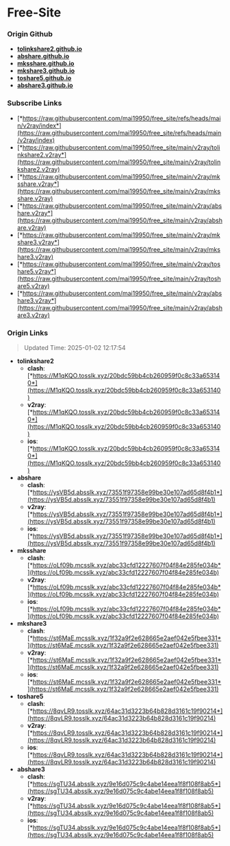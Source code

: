 # Free-Site

### Origin Github

- [**tolinkshare2.github.io**](https://github.com/tolinkshare2/tolinkshare2.github.io)
- [**abshare.github.io**](https://github.com/abshare/abshare.github.io)
- [**mksshare.github.io**](https://github.com/mksshare/mksshare.github.io)
- [**mkshare3.github.io**](https://github.com/mkshare3/mkshare3.github.io)
- [**toshare5.github.io**](https://github.com/toshare5/toshare5.github.io)
- [**abshare3.github.io**](https://github.com/abshare3/abshare3.github.io)

### Subscribe Links

- [*https://raw.githubusercontent.com/mai19950/free_site/refs/heads/main/v2ray/index*](https://raw.githubusercontent.com/mai19950/free_site/refs/heads/main/v2ray/index)
- [*https://raw.githubusercontent.com/mai19950/free_site/main/v2ray/tolinkshare2.v2ray*](https://raw.githubusercontent.com/mai19950/free_site/main/v2ray/tolinkshare2.v2ray)
- [*https://raw.githubusercontent.com/mai19950/free_site/main/v2ray/mksshare.v2ray*](https://raw.githubusercontent.com/mai19950/free_site/main/v2ray/mksshare.v2ray)
- [*https://raw.githubusercontent.com/mai19950/free_site/main/v2ray/abshare.v2ray*](https://raw.githubusercontent.com/mai19950/free_site/main/v2ray/abshare.v2ray)
- [*https://raw.githubusercontent.com/mai19950/free_site/main/v2ray/mkshare3.v2ray*](https://raw.githubusercontent.com/mai19950/free_site/main/v2ray/mkshare3.v2ray)
- [*https://raw.githubusercontent.com/mai19950/free_site/main/v2ray/toshare5.v2ray*](https://raw.githubusercontent.com/mai19950/free_site/main/v2ray/toshare5.v2ray)
- [*https://raw.githubusercontent.com/mai19950/free_site/main/v2ray/abshare3.v2ray*](https://raw.githubusercontent.com/mai19950/free_site/main/v2ray/abshare3.v2ray)

### Origin Links

> Updated Time: 2025-01-02 12:17:54

- **tolinkshare2**
  - **clash**: [*https://M1qKQO.tosslk.xyz/20bdc59bb4cb260959f0c8c33a653140*](https://M1qKQO.tosslk.xyz/20bdc59bb4cb260959f0c8c33a653140)
  - **v2ray**: [*https://M1qKQO.tosslk.xyz/20bdc59bb4cb260959f0c8c33a653140*](https://M1qKQO.tosslk.xyz/20bdc59bb4cb260959f0c8c33a653140)
  - **ios**: [*https://M1qKQO.tosslk.xyz/20bdc59bb4cb260959f0c8c33a653140*](https://M1qKQO.tosslk.xyz/20bdc59bb4cb260959f0c8c33a653140)
- **abshare**
  - **clash**: [*https://ysVB5d.absslk.xyz/73551f97358e99be30e107ad65d8f4b1*](https://ysVB5d.absslk.xyz/73551f97358e99be30e107ad65d8f4b1)
  - **v2ray**: [*https://ysVB5d.absslk.xyz/73551f97358e99be30e107ad65d8f4b1*](https://ysVB5d.absslk.xyz/73551f97358e99be30e107ad65d8f4b1)
  - **ios**: [*https://ysVB5d.absslk.xyz/73551f97358e99be30e107ad65d8f4b1*](https://ysVB5d.absslk.xyz/73551f97358e99be30e107ad65d8f4b1)
- **mksshare**
  - **clash**: [*https://oLf09b.mcsslk.xyz/abc33cfd12227607f04f84e285fe034b*](https://oLf09b.mcsslk.xyz/abc33cfd12227607f04f84e285fe034b)
  - **v2ray**: [*https://oLf09b.mcsslk.xyz/abc33cfd12227607f04f84e285fe034b*](https://oLf09b.mcsslk.xyz/abc33cfd12227607f04f84e285fe034b)
  - **ios**: [*https://oLf09b.mcsslk.xyz/abc33cfd12227607f04f84e285fe034b*](https://oLf09b.mcsslk.xyz/abc33cfd12227607f04f84e285fe034b)
- **mkshare3**
  - **clash**: [*https://st6MaE.mcsslk.xyz/1f32a9f2e628665e2aef042e5fbee331*](https://st6MaE.mcsslk.xyz/1f32a9f2e628665e2aef042e5fbee331)
  - **v2ray**: [*https://st6MaE.mcsslk.xyz/1f32a9f2e628665e2aef042e5fbee331*](https://st6MaE.mcsslk.xyz/1f32a9f2e628665e2aef042e5fbee331)
  - **ios**: [*https://st6MaE.mcsslk.xyz/1f32a9f2e628665e2aef042e5fbee331*](https://st6MaE.mcsslk.xyz/1f32a9f2e628665e2aef042e5fbee331)
- **toshare5**
  - **clash**: [*https://8qvLR9.tosslk.xyz/64ac31d3223b64b828d3161c19f90214*](https://8qvLR9.tosslk.xyz/64ac31d3223b64b828d3161c19f90214)
  - **v2ray**: [*https://8qvLR9.tosslk.xyz/64ac31d3223b64b828d3161c19f90214*](https://8qvLR9.tosslk.xyz/64ac31d3223b64b828d3161c19f90214)
  - **ios**: [*https://8qvLR9.tosslk.xyz/64ac31d3223b64b828d3161c19f90214*](https://8qvLR9.tosslk.xyz/64ac31d3223b64b828d3161c19f90214)
- **abshare3**
  - **clash**: [*https://sgTU34.absslk.xyz/9e16d075c9c4abe14eea1f8f108f8ab5*](https://sgTU34.absslk.xyz/9e16d075c9c4abe14eea1f8f108f8ab5)
  - **v2ray**: [*https://sgTU34.absslk.xyz/9e16d075c9c4abe14eea1f8f108f8ab5*](https://sgTU34.absslk.xyz/9e16d075c9c4abe14eea1f8f108f8ab5)
  - **ios**: [*https://sgTU34.absslk.xyz/9e16d075c9c4abe14eea1f8f108f8ab5*](https://sgTU34.absslk.xyz/9e16d075c9c4abe14eea1f8f108f8ab5)

